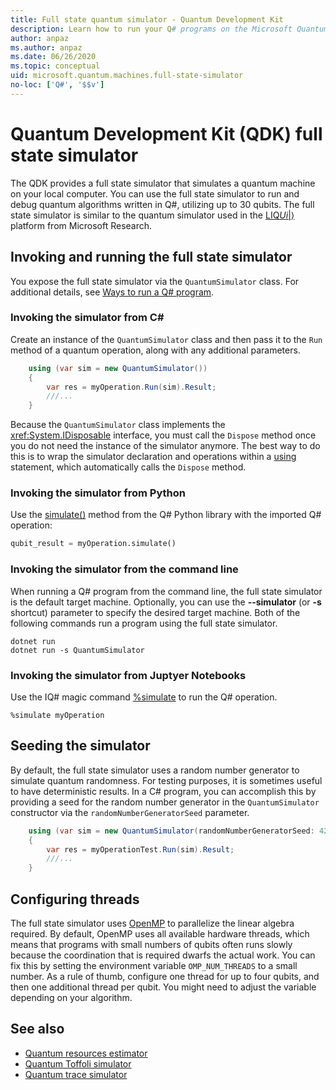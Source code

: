 ```yaml
---
title: Full state quantum simulator - Quantum Development Kit
description: Learn how to run your Q# programs on the Microsoft Quantum Development Kit full state simulator.
author: anpaz
ms.author: anpaz
ms.date: 06/26/2020 
ms.topic: conceptual
uid: microsoft.quantum.machines.full-state-simulator
no-loc: ['Q#', '$$v']
---
```


# Quantum Development Kit (QDK) full state simulator

The QDK provides a full state simulator that simulates a quantum machine on your local computer. You can use the full state simulator to run and debug quantum algorithms written in Q#, utilizing up to 30 qubits. The full state simulator is similar to the quantum simulator used in the  [LIQ$Ui|\rangle$](http://stationq.github.io/Liquid/) platform from Microsoft Research.

## Invoking and running the full state simulator

You expose the full state simulator via the `QuantumSimulator` class. For additional details, see [Ways to run a Q# program](xref:microsoft.quantum.guide.host-programs).

### Invoking the simulator from C#

Create an instance of the `QuantumSimulator` class and then pass it to the `Run` method
of a quantum operation, along with any additional parameters.
```csharp
    using (var sim = new QuantumSimulator())
    {
        var res = myOperation.Run(sim).Result;
        ///...
    }
```

Because the `QuantumSimulator` class implements the <xref:System.IDisposable> interface, you must call the `Dispose` method once you do not need the instance of the simulator anymore. The best way to do this is to wrap the simulator declaration and operations within a [using](https://docs.microsoft.com/dotnet/csharp/language-reference/keywords/using-statement) statement, which automatically calls the `Dispose` method.

### Invoking the simulator from Python

Use the [simulate()](https://docs.microsoft.com/python/qsharp-core/qsharp.loader.qsharpcallable) method from the Q# Python library with the imported Q# operation:

```python
qubit_result = myOperation.simulate()
```

### Invoking the simulator from the command line

When running a Q# program from the command line, the full state simulator is the default target machine. Optionally, you can use the **--simulator** (or **-s** shortcut) parameter to specify the desired target machine. Both of the following commands run a program using the full state simulator. 

```dotnetcli
dotnet run
dotnet run -s QuantumSimulator
```

### Invoking the simulator from Juptyer Notebooks

Use the IQ# magic command [%simulate](xref:microsoft.quantum.iqsharp.magic-ref.simulate) to run the Q# operation.

```
%simulate myOperation
```
## Seeding the simulator

By default, the full state simulator uses a random number generator to simulate quantum randomness. For testing purposes, it is sometimes useful to have deterministic results. In a C# program, you can accomplish this by providing a seed for the random number generator in the `QuantumSimulator` constructor via the `randomNumberGeneratorSeed` parameter.

```csharp
    using (var sim = new QuantumSimulator(randomNumberGeneratorSeed: 42))
    {
        var res = myOperationTest.Run(sim).Result;
        ///...
    }
```

## Configuring threads

The full state simulator uses [OpenMP](http://www.openmp.org/) to parallelize the linear algebra required. By default, OpenMP uses all available hardware threads, which means that programs with small numbers of qubits often runs slowly because the coordination that is required dwarfs the actual work. You can fix this by setting the environment variable `OMP_NUM_THREADS` to a small number. As a rule of thumb, configure one thread for up to four qubits, and then one additional thread per qubit. You might need to adjust the variable depending on your algorithm.

## See also

- [Quantum resources estimator](xref:microsoft.quantum.machines.resources-estimator)
- [Quantum Toffoli simulator](xref:microsoft.quantum.machines.toffoli-simulator)
- [Quantum trace simulator](xref:microsoft.quantum.machines.qc-trace-simulator.intro)